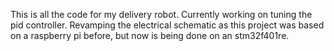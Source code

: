 This is all the code for my delivery robot. Currently working on tuning the pid controller. Revamping the electrical schematic as this project was based on a raspberry pi before, but now is being done on an stm32f401re. 
